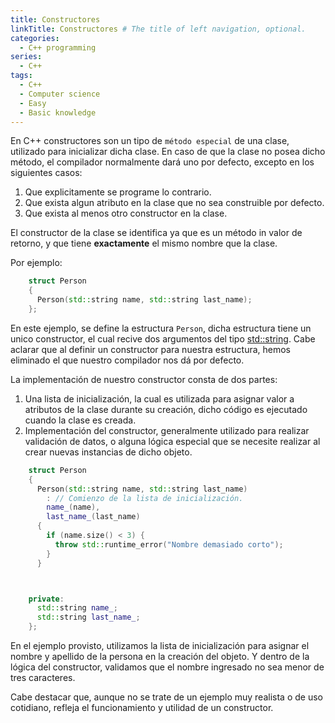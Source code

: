 ```yaml
---
title: Constructores
linkTitle: Constructores # The title of left navigation, optional.
categories:
  - C++ programming
series:
  - C++
tags:
  - C++
  - Computer science
  - Easy
  - Basic knowledge
---
```


En C++ constructores son un tipo de `método especial` de una clase, utilizado para inicializar dicha clase. En caso de que la clase no posea dicho método, el compilador normalmente dará uno por defecto, excepto en los siguientes casos:

1.  Que explicitamente se programe lo contrario.
2.  Que exista algun atributo en la clase que no sea construible por defecto.
3.  Que exista al menos otro constructor en la clase.

El constructor de la clase se identifica ya que es un método in valor de retorno, y que tiene **exactamente** el mismo nombre que la clase.

Por ejemplo:

```c++
    struct Person
    {
      Person(std::string name, std::string last_name);
    };
```

En este ejemplo, se define la estructura `Person`, dicha estructura tiene un unico constructor, el cual recive dos argumentos del tipo [std::string](https://en.cppreference.com/w/cpp/string/basic_string). Cabe aclarar que al definir un constructor para nuestra estructura, hemos eliminado el que nuestro compilador nos dá por defecto.

La implementación de nuestro constructor consta de dos partes:

1.  Una lista de inicialización, la cual es utilizada para asignar valor a atributos de la clase durante su creación, dicho código es ejecutado cuando la clase es creada.
2.  Implementación del constructor, generalmente utilizado para realizar validación de datos, o alguna lógica especial que se necesite realizar al crear nuevas instancias de dicho objeto.

```c++
    struct Person
    {
      Person(std::string name, std::string last_name)
        : // Comienzo de la lista de inicialización.
        name_(name),
        last_name_(last_name)
      {
        if (name.size() < 3) {
          throw std::runtime_error("Nombre demasiado corto");
        }
      }



    private:
      std::string name_;
      std::string last_name_;
    };
```

En el ejemplo provisto, utilizamos la lista de inicialización para asignar el nombre y apellido de la persona en la creación del objeto. Y dentro de la lógica del constructor, validamos que el nombre ingresado no sea menor de tres caracteres.

Cabe destacar que, aunque no se trate de un ejemplo muy realista o de uso cotidiano, refleja el funcionamiento y utilidad de un constructor.

